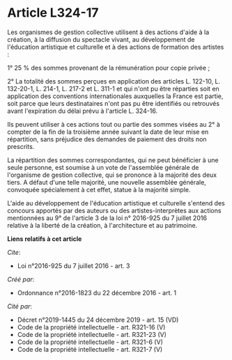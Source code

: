 # Article L324-17

Les organismes de gestion collective utilisent à des actions d'aide à la création, à la diffusion du spectacle vivant, au
développement de l'éducation artistique et culturelle et à des actions de formation des artistes : 

1° 25 % des sommes provenant de la rémunération pour copie privée ; 

2° La totalité des sommes perçues en application des articles L. 122-10, L. 132-20-1, L. 214-1, L. 217-2 et L. 311-1 et qui
n'ont pu être réparties soit en application des conventions internationales auxquelles la France est partie, soit parce que
leurs destinataires n'ont pas pu être identifiés ou retrouvés avant l'expiration du délai prévu à l'article L. 324-16. 

Ils peuvent utiliser à ces actions tout ou partie des sommes visées au 2° à compter de la fin de la troisième année suivant
la date de leur mise en répartition, sans préjudice des demandes de paiement des droits non prescrits. 

La répartition des sommes correspondantes, qui ne peut bénéficier à une seule personne, est soumise à un vote de l'assemblée
générale de l'organisme de gestion collective, qui se prononce à la majorité des deux tiers. A défaut d'une telle majorité,
une nouvelle assemblée générale, convoquée spécialement à cet effet, statue à la majorité simple. 

L'aide au développement de l'éducation artistique et culturelle s'entend des concours apportés par des auteurs ou des
artistes-interprètes aux actions mentionnées au 9° de l'article 3 de la loi n° 2016-925 du 7 juillet 2016 relative à la
liberté de la création, à l'architecture et au patrimoine.

**Liens relatifs à cet article**

_Cite_:

  - Loi n°2016-925 du 7 juillet 2016 - art. 3

_Créé par_:

  - Ordonnance n°2016-1823 du 22 décembre 2016 - art. 1

_Cité par_:

  - Décret n°2019-1445 du 24 décembre 2019 - art. 15 (VD)
  - Code de la propriété intellectuelle - art. R321-16 (V)
  - Code de la propriété intellectuelle - art. R321-23 (V)
  - Code de la propriété intellectuelle - art. R321-6 (V)
  - Code de la propriété intellectuelle - art. R321-7 (V)
